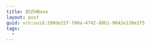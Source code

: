 ```yaml
---
title: 初识HBase
layout: post
guid: urn:uuid:290de22f-f80a-4742-88b1-9842e120e2f5
tags:
  - 
---
```



